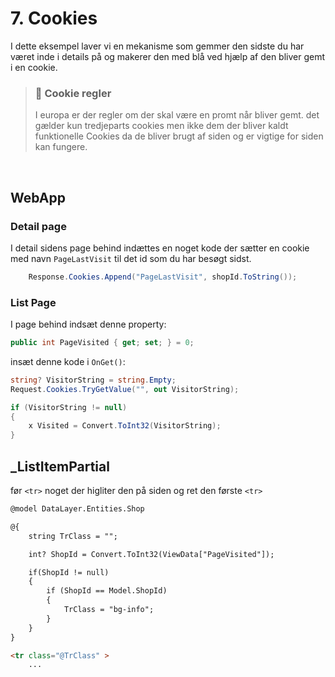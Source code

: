 # 7. Cookies

I dette eksempel laver vi en mekanisme som gemmer den sidste du har været inde i details på og makerer den med blå ved hjælp af den bliver gemt i en cookie.

> ### 🍪 Cookie regler
> I europa er der regler om der skal være en promt når bliver gemt. det gælder kun tredjeparts cookies men ikke dem der bliver kaldt funktionelle Cookies da de bliver brugt af siden og er vigtige for siden kan fungere.

<br>

## WebApp

### Detail page

I detail sidens page behind indættes en noget kode der sætter en cookie med navn `PageLastVisit` til det id som du har besøgt sidst.

```C#
    Response.Cookies.Append("PageLastVisit", shopId.ToString());
```

### List Page

I page behind indsæt denne property:
```C#
public int PageVisited { get; set; } = 0;
```

insæt denne kode i `OnGet()`:
```C#
string? VisitorString = string.Empty;
Request.Cookies.TryGetValue("", out VisitorString);

if (VisitorString != null)
{
    x Visited = Convert.ToInt32(VisitorString);
}
```

## _ListItemPartial

før `<tr>` noget der higliter den på siden og ret den første `<tr>`

```html
@model DataLayer.Entities.Shop

@{
    string TrClass = "";

    int? ShopId = Convert.ToInt32(ViewData["PageVisited"]);

    if(ShopId != null)
    {
        if (ShopId == Model.ShopId)
        {
            TrClass = "bg-info";
        }
    }
}

<tr class="@TrClass" >
    ...
```